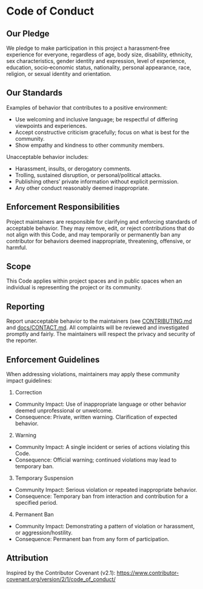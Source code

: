 # Code of Conduct

## Our Pledge
We pledge to make participation in this project a harassment‑free experience for everyone, regardless of age, body size, disability, ethnicity, sex characteristics, gender identity and expression, level of experience, education, socio‑economic status, nationality, personal appearance, race, religion, or sexual identity and orientation.

## Our Standards
Examples of behavior that contributes to a positive environment:
- Use welcoming and inclusive language; be respectful of differing viewpoints and experiences.
- Accept constructive criticism gracefully; focus on what is best for the community.
- Show empathy and kindness to other community members.

Unacceptable behavior includes:
- Harassment, insults, or derogatory comments.
- Trolling, sustained disruption, or personal/political attacks.
- Publishing others’ private information without explicit permission.
- Any other conduct reasonably deemed inappropriate.

## Enforcement Responsibilities
Project maintainers are responsible for clarifying and enforcing standards of acceptable behavior. They may remove, edit, or reject contributions that do not align with this Code, and may temporarily or permanently ban any contributor for behaviors deemed inappropriate, threatening, offensive, or harmful.

## Scope
This Code applies within project spaces and in public spaces when an individual is representing the project or its community.

## Reporting
Report unacceptable behavior to the maintainers (see [CONTRIBUTING.md](../CONTRIBUTING.md) and [docs/CONTACT.md](CONTACT.md). All complaints will be reviewed and investigated promptly and fairly. The maintainers will respect the privacy and security of the reporter.

## Enforcement Guidelines
When addressing violations, maintainers may apply these community impact guidelines:

1. Correction
- Community Impact: Use of inappropriate language or other behavior deemed unprofessional or unwelcome.
- Consequence: Private, written warning. Clarification of expected behavior.

2. Warning
- Community Impact: A single incident or series of actions violating this Code.
- Consequence: Official warning; continued violations may lead to temporary ban.

3. Temporary Suspension
- Community Impact: Serious violation or repeated inappropriate behavior.
- Consequence: Temporary ban from interaction and contribution for a specified period.

4. Permanent Ban
- Community Impact: Demonstrating a pattern of violation or harassment, or aggression/hostility.
- Consequence: Permanent ban from any form of participation.

## Attribution
Inspired by the Contributor Covenant (v2.1): https://www.contributor-covenant.org/version/2/1/code_of_conduct/